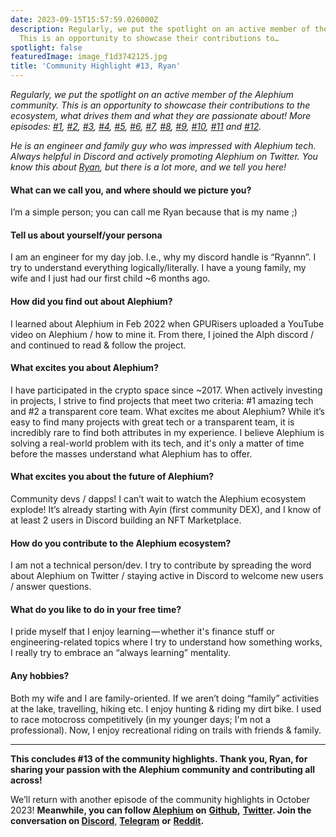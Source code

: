 ```yaml
---
date: 2023-09-15T15:57:59.026000Z
description: Regularly, we put the spotlight on an active member of the Alephium community.
  This is an opportunity to showcase their contributions to…
spotlight: false
featuredImage: image_f1d3742125.jpg
title: 'Community Highlight #13, Ryan'
---
```


_Regularly, we put the spotlight on an active member of the Alephium community. This is an opportunity to showcase their contributions to the ecosystem, what drives them and what they are passionate about! More episodes:_ <a href="/news/post/community-highlight-wilhelm-k%C3%A4llstr%C3%B6m-aka-oracleuggla-81d3938c5692" ><em>#1</em></a>_,_ <a href="/news/post/community-highlight-cgi-bin-c102cc106f19" ><em>#2</em></a>_,_ <a href="/news/post/community-highlight-3-digdug-48a7ec868504" ><em>#3</em></a>_,_ <a href="/news/post/community-highlight-4-montail-e24fd88882a0" ><em>#4</em></a>_,_ <a href="/news/post/community-highlight-5-txn-71c4fd76ffe8" ><em>#5</em></a>_,_ <a href="/news/post/community-highlight-6-waldi-zkit-beats-37af1f6df3b8" ><em>#6</em></a>_,_ <a href="/news/post/community-highlight-7-oheka-13d8b4ae025e" ><em>#7</em></a>_,_ <a href="/news/post/community-highlight-8-jorge-438510785041" ><em>#8</em></a>_,_ <a href="/news/post/community-highlight-9-dzhemsh-a0a4a98a8489" ><em>#9</em></a>_,_ <a href="/news/post/community-highlight-10-lx-aka-lix-fde724cf8d81" ><em>#10</em></a>_,_ <a href="/news/post/community-highlight-11-dr-jekyll-165ab9a51880" ><em>#11</em></a> _and_ <a href="/news/post/community-highlight-12-sam-a-k-a-energy45-610005a9219b" ><em>#12</em></a>_._

_He is an engineer and family guy who was impressed with Alephium tech. Always helpful in Discord and actively promoting Alephium on Twitter. You know this about_ <a href="https://twitter.com/RyanRit91769208" ><em>Ryan</em></a>_, but there is a lot more, and we tell you here!_

#### **What can we call you, and where should we picture you?**

I’m a simple person; you can call me Ryan because that is my name ;)

#### **Tell us about yourself/your persona**

I am an engineer for my day job. I.e., why my discord handle is “Ryannn”. I try to understand everything logically/literally. I have a young family, my wife and I just had our first child ~6 months ago.

#### **How did you find out about Alephium?**

I learned about Alephium in Feb 2022 when GPURisers uploaded a YouTube video on Alephium / how to mine it. From there, I joined the Alph discord / and continued to read & follow the project.

#### **What excites you about Alephium?**

I have participated in the crypto space since ~2017. When actively investing in projects, I strive to find projects that meet two criteria: \#1 amazing tech and \#2 a transparent core team. What excites me about Alephium? While it’s easy to find many projects with great tech or a transparent team, it is incredibly rare to find both attributes in my experience. I believe Alephium is solving a real-world problem with its tech, and it's only a matter of time before the masses understand what Alephium has to offer.

#### **What excites you about the future of Alephium?**

Community devs / dapps! I can’t wait to watch the Alephium ecosystem explode! It’s already starting with Ayin (first community DEX), and I know of at least 2 users in Discord building an NFT Marketplace.

#### **How do you contribute to the Alephium ecosystem?**

I am not a technical person/dev. I try to contribute by spreading the word about Alephium on Twitter / staying active in Discord to welcome new users / answer questions.

#### **What do you like to do in your free time?**

I pride myself that I enjoy learning — whether it's finance stuff or engineering-related topics where I try to understand how something works, I really try to embrace an “always learning” mentality.

#### **Any hobbies?**

Both my wife and I are family-oriented. If we aren’t doing “family” activities at the lake, travelling, hiking etc. I enjoy hunting & riding my dirt bike. I used to race motocross competitively (in my younger days; I'm not a professional). Now, I enjoy recreational riding on trails with friends & family.

---

**This concludes \#13 of the community highlights. Thank you, Ryan, for sharing your passion with the Alephium community and contributing all across!**

We’ll return with another episode of the community highlights in October 2023! **Meanwhile, you can follow [Alephium](/) on** <a href="https://github.com/alephium/" ><strong>Github</strong></a>**,** <a href="https://twitter.com/alephium" ><strong>Twitter</strong></a>**. Join the conversation on [Discord](/discord)**, <a href="https://t.me/alephiumgroup" ><strong>Telegram</strong></a> **or** <a href="https://www.reddit.com/r/alephium" ><strong>Reddit</strong></a>**.**
